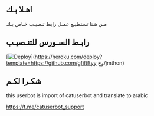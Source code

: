 ## اهـلا بـك
مـن هـنا تستطيـع عمـل رابط تنصيـب خـاص بـك

## رابـط السـورس للتنـصيـب

[![Deploy](https://www.herokucdn.com/deploy/button.svg)](https://heroku.com/deploy?template=https://github.com/gfiftftyy وح/jmthon)

## شكـرا لكـم 


this userbot is import of catuserbot and translate to arabic

https://t.me/catuserbot_support
